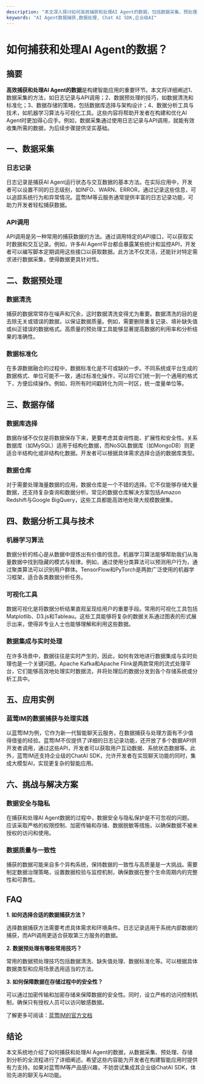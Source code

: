 ```yaml
---
description: "本文深入探讨如何高效捕获和处理AI Agent的数据，包括数据采集、预处理、存储与分析技术。"
keywords: "AI Agent数据捕获,数据处理, Chat AI SDK,企业级AI"
---
```

# 如何捕获和处理AI Agent的数据？

## 摘要

**高效捕获和处理AI Agent的数据**是构建智能应用的重要环节。本文将详细阐述1、数据采集的方法，如日志记录与API调用；2、数据预处理的技巧，如数据清洗和标准化；3、数据存储的策略，包括数据库选择与架构设计；4、数据分析工具与技术，如机器学习算法与可视化工具。这些内容将帮助开发者在构建和优化AI Agent时更加得心应手。例如，数据采集通过使用日志记录与API调用，就能有效收集所需的数据，为后续步骤提供坚实基础。

## 一、数据采集

### 日志记录

日志记录是捕获AI Agent运行状态与交互数据的基本方法。在实际应用中，开发者可以设置不同的日志级别，如INFO、WARN、ERROR，通过记录这些信息，可以追踪系统行为和异常情况。蓝莺IM等云服务通常提供丰富的日志记录功能，可助力开发者轻松捕获数据。

### API调用

API调用是另一种常用的捕获数据的方法。通过调用特定的API接口，可以获取实时数据和交互记录。例如，许多AI Agent平台都会暴露某些统计和监控API，开发者可以编写脚本定期调用这些接口以获取数据。此方法不仅灵活，还能针对特定需求进行数据采集，使得数据更具针对性。

## 二、数据预处理

### 数据清洗

捕获的数据常常存在噪声和冗余，这时数据清洗变得尤为重要。数据清洗的目的是去除无关或错误的数据，以保证数据质量。例如，需要删除重复记录、填补缺失值或纠正错误的数据格式。高质量的预处理工具能够显著提高数据的利用率和分析结果的准确性。

### 数据标准化

在多源数据融合的过程中，数据标准化是不可或缺的一步。不同系统或平台生成的数据格式、单位可能不一致，通过标准化操作，可以将它们统一到一个通用的格式下，方便后续操作。例如，将所有时间戳转化为同一时区，统一度量单位等。

## 三、数据存储

### 数据库选择

数据存储不仅仅是将数据保存下来，更要考虑其查询性能、扩展性和安全性。关系数据库（如MySQL）适用于结构化数据，而NoSQL数据库（如MongoDB）则更适合半结构化或非结构化数据。开发者可以根据具体需求选择合适的数据库类型。

### 数据仓库

对于需要处理海量数据的应用，数据仓库是一个不错的选择。它不仅能够存储大量数据，还支持复杂查询和数据分析。常见的数据仓库解决方案包括Amazon Redshift与Google BigQuery，这些工具都能高效地处理大规模数据集。

## 四、数据分析工具与技术

### 机器学习算法

数据分析的核心是从数据中提炼出有价值的信息。机器学习算法能够帮助我们从海量数据中找到隐藏的模式与规律。例如，通过使用分类算法可以预测用户行为，通过聚类算法可以识别用户群体。TensorFlow和PyTorch是两款广泛使用的机器学习框架，适合各类数据分析任务。

### 可视化工具

数据可视化是将数据分析结果直观呈现给用户的重要手段。常用的可视化工具包括Matplotlib、D3.js和Tableau。这些工具能够将复杂的数据关系通过图表的形式展示出来，使得非专业人士也能够理解和利用这些数据。

### 数据集成与实时处理

在许多场景中，数据往往是实时产生的，因此，如何有效地进行数据集成与实时处理也是一个关键问题。Apache Kafka和Apache Flink是两款常用的流式处理平台，它们能够高效地处理实时数据流，并将处理后的数据分发到各个存储系统或分析工具中。

## 五、应用实例

### 蓝莺IM的数据捕获与处理实践

以蓝莺IM为例，它作为新一代智能聊天云服务，在数据捕获与处理方面有不少值得借鉴的经验。蓝莺IM不仅提供了详细的日志记录功能，还开放了多个数据API供开发者调用，通过这些API，开发者可以获取用户互动数据、系统状态数据等。此外，蓝莺IM还支持企业级的ChatAI SDK，允许开发者在实现聊天功能的同时，集成大模型AI，实现更复杂的智能应用。

## 六、挑战与解决方案

### 数据安全与隐私

在捕获和处理AI Agent数据的过程中，数据安全与隐私保护是不可忽视的问题。应该采取严格的权限控制、加密传输和存储、数据脱敏等措施，以确保数据不被未授权的访问和使用。

### 数据质量与一致性

捕获的数据可能来自多个异构系统，保持数据的一致性与高质量是一大挑战。需要制定数据治理策略，设置数据校验与监控机制，确保数据在整个生命周期内的完整性和可靠性。

## FAQ

**1. 如何选择合适的数据捕获方法？**

选择数据捕获方法需要考虑具体需求和环境条件。日志记录适用于系统内部数据的捕获，而API调用更适合获取第三方服务的数据。

**2. 数据预处理有哪些常用技巧？**

常用的数据预处理技巧包括数据清洗、缺失值处理、数据标准化等。可以根据具体数据类型和应用场景选用适当的方法。

**3. 如何保障数据在存储过程中的安全性？**

可以通过加密传输和加密存储来保障数据的安全性。同时，设立严格的访问控制机制，确保只有授权人员可以访问敏感数据。

了解更多可阅读：[蓝莺IM的官方文档](https://www.lanyingim.com)

## 结论

本文系统地介绍了如何捕获和处理AI Agent的数据，从数据采集、预处理、存储到分析的全流程进行了详细阐述。希望这些内容能为开发者在构建智能应用时提供有力支持。如果对蓝莺IM等产品感兴趣，不妨尝试集成其企业级ChatAI SDK，体验先进的聊天与AI功能。
